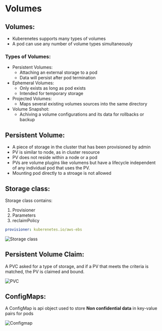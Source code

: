# Volumes

## Volumes:
- Kuberenetes supports many types of volumes
- A pod can use any number of volume types simultaneously

### Types of Volumes:
- Persistent Volumes:
    - Attaching an external storage to a pod
    - Data will persist after pod termination
- Ephemeral Volumes:
    - Only exists as long as pod exists
    - Intended for temporary storage
- Projected Volumes:
    - Maps several existing volumes sources into the same directory
- Volume Snapshot:
    - Achiving a volume configurations and its data for rollbacks or backup


## Persistent Volume:
- A piece of storage in the cluster that has been provisioned by admin
- PV is similar to node, as in cluster resource
- PV does not reside within a node or a pod
- PVs are volume plugins like volumens but have a lifecycle independent of any individual pod that uses the PV.
- Mounting pod directly to a stroage is not allowed

## Storage class:
Storage class contains:
1. Provisioner
2. Parameters
3. reclaimPolicy
```yml
provisioner: kuberenetes.io/aws-ebs
```
![Storage class](../../assets/boards/storage-class.png)

## Persistent Volume Claim:
A PVC asked for a type of storage, and if a PV that meets the criteria is matched, the PV is claimed and bound.

![PVC](../../assets/boards/pvc.png)

## ConfigMaps:
A ConfigMap is api object used to store **Non confidential data** in key-value pairs for pods

![Configmap](../../assets/boards/configmap.png)